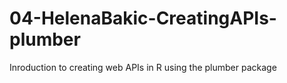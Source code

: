 # 04-HelenaBakic-CreatingAPIs-plumber
Inroduction to creating web APIs in R using the plumber package
